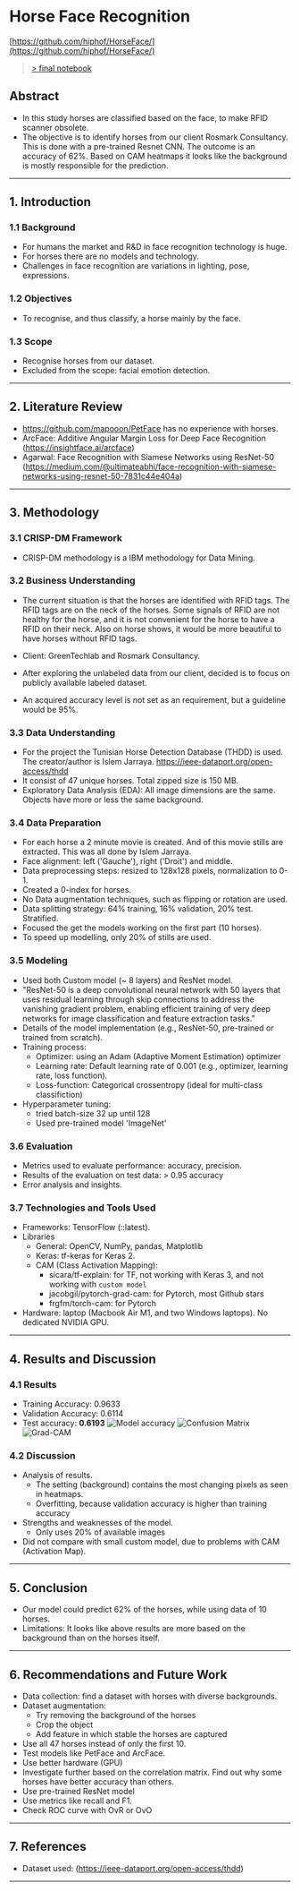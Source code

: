 # Horse Face Recognition
[https://github.com/hiphof/HorseFace/](https://github.com/hiphof/HorseFace/)
> [> final notebook](https://github.com/hiphof/HorseFace/blob/main/scripts/only_stills_heatmap.ipynb)

## Abstract
- In this study horses are classified based on the face, to make RFID scanner obsolete.
- The objective is to identify horses from our client Rosmark Consultancy. This is done with a pre-trained Resnet CNN. The outcome is an accuracy of 62%. Based on CAM heatmaps it looks like the background is mostly responsible for the prediction.

---

## 1. Introduction

### 1.1 Background
- For humans the market and R&D in face recognition technology is huge.
- For horses there are no models and technology.
- Challenges in face recognition are variations in lighting, pose, expressions.

### 1.2 Objectives
- To recognise, and thus classify, a horse mainly by the face.

### 1.3 Scope
- Recognise horses from our dataset.
- Excluded from the scope: facial emotion detection.

---

## 2. Literature Review
- https://github.com/mapooon/PetFace has no experience with horses. 
- ArcFace: Additive Angular Margin Loss for Deep Face Recognition (https://insightface.ai/arcface)
- Agarwal: Face Recognition with Siamese Networks using ResNet-50 (https://medium.com/@ultimateabhi/face-recognition-with-siamese-networks-using-resnet-50-7831c44e404a)

---

## 3. Methodology

### 3.1 CRISP-DM Framework
- CRISP-DM methodology is a IBM methodology for Data Mining.

### 3.2 Business Understanding
- The current situation is that the horses are identified with RFID tags. The RFID tags are
on the neck of the horses. Some signals of RFID are not healthy for the horse, and it is
not convenient for the horse to have a RFID on their neck.
Also on horse shows, it would be more beautiful to have horses without RFID tags.

- Client: GreenTechlab and Rosmark Consultancy.

- After exploring the unlabeled data from our client, decided is to focus on publicly available labeled dataset.

- An acquired accuracy level is not set as an requirement, but a guideline would be 95%.

### 3.3 Data Understanding
- For the project the Tunisian Horse Detection Database (THDD) is used. The creator/author is Islem Jarraya.  https://ieee-dataport.org/open-access/thdd
- It consist of 47 unique horses. Total zipped size is 150 MB.
- Exploratory Data Analysis (EDA): All image dimensions are the same. Objects have more or less the same background.

### 3.4 Data Preparation
- For each horse a 2 minute movie is created. And of this movie stills are extracted. This was all done by Islem Jarraya.
- Face alignment: left ('Gauche'), right ('Droit') and middle.
- Data preprocessing steps: resized to 128x128 pixels, normalization to 0-1.
- Created a 0-index for horses.
- No Data augmentation techniques, such as flipping or rotation are used.
- Data splitting strategy: 64% training, 16% validation, 20% test. Stratified.
- Focused the get the models working on the first part (10 horses).
- To speed up modelling, only 20% of stills are used.

### 3.5 Modeling
- Used both Custom model (~ 8 layers) and ResNet model.
- "ResNet-50 is a deep convolutional neural network with 50 layers that uses residual learning through skip connections to address the vanishing gradient problem, enabling efficient training of very deep networks for image classification and feature extraction tasks."
- Details of the model implementation (e.g., ResNet-50, pre-trained or trained from scratch).
- Training process:
  - Optimizer: using an Adam (Adaptive Moment Estimation) optimizer
  - Learning rate: Default learning rate of 0.001  (e.g., optimizer, learning rate, loss function).
  - Loss-function: Categorical crossentropy (ideal for multi-class classifiction)
- Hyperparameter tuning:
  - tried batch-size 32 up until 128
  - Used pre-trained model 'ImageNet'

### 3.6 Evaluation
- Metrics used to evaluate performance: accuracy, precision.
- Results of the evaluation on test data: > 0.95 accuracy
- Error analysis and insights.

### 3.7 Technologies and Tools Used
- Frameworks: TensorFlow (::latest). 
- Libraries 
  - General: OpenCV, NumPy, pandas, Matplotlib
  - Keras: tf-keras for Keras 2.
  - CAM (Class Activation Mapping):
    - sicara/tf-explain: for TF, not working with Keras 3, and not working with `custom model`
    - jacobgil/pytorch-grad-cam: for Pytorch, most Github stars
    - frgfm/torch-cam: for Pytorch
- Hardware: laptop (Macbook Air M1, and two Windows laptops). No dedicated NVIDIA GPU.

---

## 4. Results and Discussion

### 4.1 Results
- Training Accuracy: 0.9633
- Validation Accuracy: 0.6114
- Test accuracy: **0.6193**
![Model accuracy](/scripts/results/model_accuracy.png)
![Confusion Matrix](/data/confusion_matrix.png)
![Grad-CAM](/scripts/results/grad_cam_2500.png)

### 4.2 Discussion
- Analysis of results.
  - The setting (background) contains the most changing pixels as seen in heatmaps.
  - Overfitting, because validation accuracy is higher than training accuracy
- Strengths and weaknesses of the model.
  - Only uses 20% of available images
- Did not compare with small custom model, due to problems with CAM (Activation Map).

---

## 5. Conclusion
- Our model could predict 62% of the horses, while using data of 10 horses.
- Limitations: It looks like above results are more based on the background than on the horses itself.

---

## 6. Recommendations and Future Work
- Data collection: find a dataset with horses with diverse backgrounds.
- Dataset augmentation:
  - Try removing the background of the horses
  - Crop the object
  - Add feature in which stable the horses are captured
- Use all 47 horses instead of only the first 10.
- Test models like PetFace and ArcFace.
- Use better hardware (GPU)
- Investigate further based on the correlation matrix. Find out why some horses have better accuracy than others.
- Use pre-trained ResNet model
- Use metrics like recall and F1.
- Check ROC curve with OvR or OvO

---

## 7. References
- Dataset used: (https://ieee-dataport.org/open-access/thdd)

---